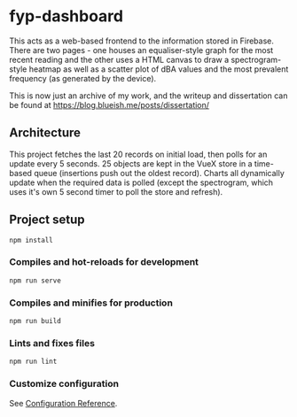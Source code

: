 # fyp-dashboard

This acts as a web-based frontend to the information stored in Firebase. There are two pages
\- one houses an equaliser-style graph for the most recent reading and the other uses a HTML
canvas to draw a spectrogram-style heatmap as well as a scatter plot of dBA values and the
most prevalent frequency (as generated by the device).

This is now just an archive of my work, and the writeup and dissertation can be found at
https://blog.blueish.me/posts/dissertation/

## Architecture

This project fetches the last 20 records on initial load, then polls for an update every 5
seconds. 25 objects are kept in the VueX store in a time-based queue (insertions push out
the oldest record). Charts all dynamically update when the required data is polled (except
the spectrogram, which uses it's own 5 second timer to poll the store and refresh).

## Project setup
```
npm install
```

### Compiles and hot-reloads for development
```
npm run serve
```

### Compiles and minifies for production
```
npm run build
```

### Lints and fixes files
```
npm run lint
```

### Customize configuration
See [Configuration Reference](https://cli.vuejs.org/config/).
